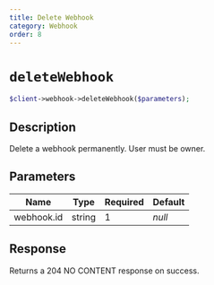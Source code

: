 ```yaml
---
title: Delete Webhook
category: Webhook
order: 8
---
```


# `deleteWebhook`

```php
$client->webhook->deleteWebhook($parameters);
```

## Description

Delete a webhook permanently. User must be owner.

## Parameters


Name | Type | Required | Default
--- | --- | --- | ---
webhook.id | string | 1 | *null*

## Response

Returns a 204 NO CONTENT response on success.

